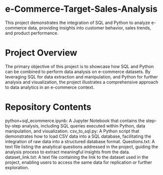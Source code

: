 # e-Commerce-Target-Sales-Analysis

This project demonstrates the integration of SQL and Python to analyze e-commerce data, providing insights into customer behavior, sales trends, and product performance.

# Project Overview

The primary objective of this project is to showcase how SQL and Python can be combined to perform data analysis on e-commerce datasets. By leveraging SQL for data extraction and manipulation, and Python for further analysis and visualization, the project illustrates a comprehensive approach to data analytics in an e-commerce context.

# Repository Contents

python+sql_ecommerce.ipynb: A Jupyter Notebook that contains the step-by-step analysis, including SQL queries executed within Python, data manipulation, and visualization.
csv_to_sql.py: A Python script that demonstrates how to load CSV data into a SQL database, facilitating the integration of raw data into a structured database format.
Questions.txt: A text file listing the analytical questions addressed in the project, guiding the analysis process to extract meaningful insights from the data.
dataset_link.txt: A text file containing the link to the dataset used in the project, enabling users to access the same data for replication or further exploration.
